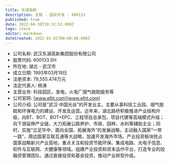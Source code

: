 ```yaml
---
title: 东湖高新
description: 主板 - 园区开发 - 600133
published: true
date: 2022-04-30T19:32:53.000Z
tags: stock
editor: markdown
dateCreated: 2022-01-01T00:00:00.000Z
---
```


- 公司名称: 武汉东湖高新集团股份有限公司
- 股票代码: 600133.SH
- 所在地: 湖北 - 武汉市
- 成立日期: 1993年03月19日
- 注册资本: 79,555.474万元
- 法定代表人: 杨涛
- 主营业务: 科技园区，发电，火电厂烟气脱硫服务等
- 公司官网: [www.elht.com](www.elht.com)
- 公司介绍: 公司是“武汉·中国光谷”的开发业主，主要从事科技工业园、烟气脱硫和环保电力的建设、开发及运营。近年来，湖北路桥积极推进产业结构升级，向BT、BOT、BOT+EPC、工程项目总承包、项目代建等高端模式升级；向下游延伸产业链，大力拓展公路养护、市政、园林、水利等辅助主业；同时，实施“立足华中、面向全国、拓展海外”的发展战略，主动融入国家“一带一路”、周边国家互联互通等大战略，加速开发海外市场。产业投资板块抢占国家战略新兴产业高地，重点关注和投资节能环保、集成电路、光电子信息、软件与互联网、大健康等领域。组建产业投资和资本运作平台，打造专业的投融资管理团队，通过直接投资和基金投资，推动产业转型升级。



